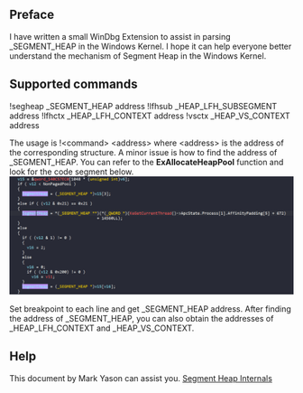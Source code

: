 ## Preface
I have written a small WinDbg Extension to assist in parsing _SEGMENT_HEAP in the Windows Kernel. I hope it can help everyone better understand the mechanism of Segment Heap in the Windows Kernel.

## Supported commands
!segheap _SEGMENT_HEAP address
!lfhsub _HEAP_LFH_SUBSEGMENT address
!lfhctx _HEAP_LFH_CONTEXT address
!vsctx _HEAP_VS_CONTEXT address

The usage is !\<command\> \<address\> where \<address\> is the address of the corresponding structure.
A minor issue is how to find the address of _SEGMENT_HEAP. You can refer to the __ExAllocateHeapPool__ function and look for the code segment below.
![Batch Build](https://raw.githubusercontent.com/NoobCat2000/SegmentHeapExt/master/media/0.png)

Set breakpoint to each line and get _SEGMENT_HEAP address. After finding the address of _SEGMENT_HEAP, you can also obtain the addresses of _HEAP_LFH_CONTEXT and _HEAP_VS_CONTEXT.

## Help
This document by Mark Yason can assist you.
[Segment Heap Internals](https://www.blackhat.com/docs/us-16/materials/us-16-Yason-Windows-10-Segment-Heap-Internals-wp.pdf)